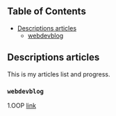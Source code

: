 ## Table of Contents

- [Descriptions articles](#descriptions-articles)
  - [webdevblog](#webdevblog)
  
## Descriptions articles

This is my articles list and progress.

### `webdevblog`

1.OOP [link](https://webdevblog.ru/varianty-obektno-orientirovannogo-programmirovaniya-na-javascript/)